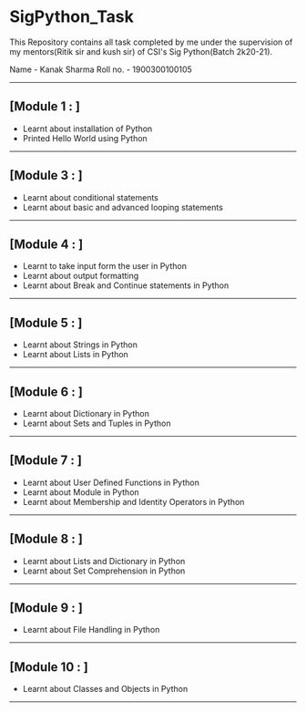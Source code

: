 # SigPython_Task
This Repository contains all task completed by me under the supervision of my mentors(Ritik sir and kush sir) of CSI's Sig Python(Batch 2k20-21).

Name - Kanak Sharma
Roll no. - 1900300100105

---

<!-- OL -->
## [Module 1 : ]
<!-- UL -->
* Learnt about installation of Python
* Printed Hello World using Python

--- 

<!-- OL -->
##  [Module 3 : ]
<!-- UL -->
* Learnt about conditional statements
* Learnt about basic and advanced looping statements

---

<!-- OL -->
##  [Module 4 : ]
<!-- UL -->
* Learnt to take input form the user in Python
* Learnt about output formatting
* Learnt about Break and Continue statements in Python

---

<!-- OL -->
##  [Module 5 : ]
<!-- UL -->
* Learnt about Strings in Python
* Learnt about Lists in Python

---

<!-- OL -->
##  [Module 6 : ]
<!-- UL -->
* Learnt about Dictionary in Python
* Learnt about Sets and Tuples in Python

---

<!-- OL -->
##  [Module 7 : ]
<!-- UL -->
* Learnt about User Defined Functions in Python
* Learnt about Module in Python
* Learnt about Membership and Identity Operators in Python

---

<!-- OL -->
##  [Module 8 : ]
<!-- UL -->
* Learnt about Lists and Dictionary in Python
* Learnt about Set Comprehension in Python

---

<!-- OL -->
##  [Module 9 : ]
<!-- UL -->
* Learnt about File Handling in Python

---

<!-- OL -->
##  [Module 10 : ]
<!-- UL -->
* Learnt about Classes and Objects in Python

---

